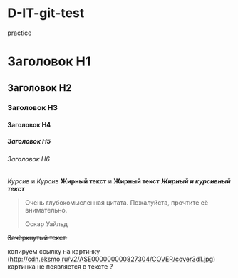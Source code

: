# D-IT-git-test
practice

# Заголовок H1
## Заголовок H2
### Заголовок H3
#### Заголовок H4
##### Заголовок H5
###### Заголовок H6

*Курсив* и _Курсив_
**Жирный текст** и __Жирный текст__
***Жирный и курсивный текст***
> Очень глубокомысленная цитата. Пожалуйста, прочтите её внимательно.
>
> Оскар Уайльд
> 

~~Зачёркнутый текст.~~

 копируем ссылку на картинку 
 (http://cdn.eksmo.ru/v2/ASE000000000827304/COVER/cover3d1.jpg)
  картинка не появляется в тексте ?
